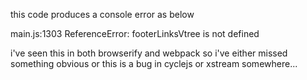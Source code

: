 this code produces a console error as below

main.js:1303 ReferenceError: footerLinksVtree is not defined

i've seen this in both browserify and webpack so i've either missed something obvious or this is a bug in cyclejs or xstream somewhere...
